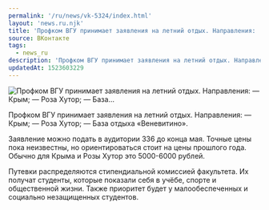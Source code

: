```yaml
---
permalink: '/ru/news/vk-5324/index.html'
layout: 'news.ru.njk'
title: 'Профком ВГУ принимает заявления на летний отдых. Направления:  — Крым;  — Роза Хутор;  — База'
source: ВКонтакте
tags:
  - news_ru
description: 'Профком ВГУ принимает заявления на летний отдых. Направления:  — Крым;  — Роза Хутор;  — База…'
updatedAt: 1523603229
---
```

![Профком ВГУ принимает заявления на летний отдых. Направления:  — Крым;  — Роза Хутор;  — База…](https://sun9-33.userapi.com/impf/0PHz0XWvTm0awBgjWMeGMOOXGXRZvknO9cp7mQ/5U3CVP3jCDo.jpg?size=1200x690&quality=96&proxy=1&sign=34a765d69de20b1953066dfbd7b951c6&c_uniq_tag=Cn5fAZH7-_GGNOrrflkxW9mPzcKcmgVvCJorSd-LCXM&type=album)

Профком ВГУ принимает заявления на летний отдых.
Направления:
— Крым;
— Роза Хутор;
— База отдыха «Веневитино».

Заявление можно подать в аудитории 336 до конца мая. Точные цены пока неизвестны, но ориентироваться стоит на цены прошлого года. Обычно для Крыма и Розы Хутор это 5000-6000 рублей.

Путевки распределяются стипендиальной комиссией факультета. Их получат студенты, которые показали себя в учёбе, спорте и общественной жизни. Также приоритет будет у малообеспеченных и социально незащищенных студентов.
